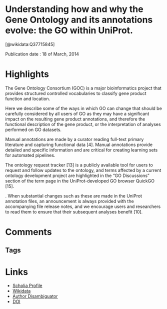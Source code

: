 
Understanding how and why the Gene Ontology and its annotations evolve: the GO within UniProt.
==============================================================================================
  
  [@wikidata:Q37715845]  
  
Publication date : 18 of March, 2014  

# Highlights
The Gene Ontology Consortium (GOC) is a major bioinformatics project that provides structured controlled vocabularies to classify gene product function and location.

Here we describe some of the ways in which GO can change that should be carefully considered by all users of GO as they may have a significant impact on the resulting gene product annotations, and therefore the functional description of the gene product, or the interpretation of analyses performed on GO datasets.

Manual annotations are made by a curator reading full-text primary literature and capturing functional data [4]. Manual annotations provide detailed and specific information and are critical for creating learning sets for automated pipelines.

The ontology request tracker [13] is a publicly available tool for users to request and follow updates to the ontology, and terms affected by a current ontology development project are highlighted in the “GO Discussions” section of the term page in the UniProt-developed GO browser QuickGO [15].

. When substantial changes such as these are made in the UniProt annotation files, an announcement is always provided with the accompanying file release notes, and we encourage users and researchers to read them to ensure that their subsequent analyses benefit [10].


# Comments

## Tags

# Links
  
 * [Scholia Profile](https://scholia.toolforge.org/work/Q37715845)  
 * [Wikidata](https://www.wikidata.org/wiki/Q37715845)  
 * [Author Disambiguator](https://author-disambiguator.toolforge.org/work_item_oauth.php?id=Q37715845&batch_id=&match=1&author_list_id=&doit=Get+author+links+for+work)  
 * [DOI](https://doi.org/10.1186/2047-217X-3-4)  
